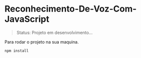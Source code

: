 # Reconhecimento-De-Voz-Com-JavaScript

>Status: Projeto em desenvolvimento...

<p> Para rodar o projeto na sua maquina.

```
npm install
```
